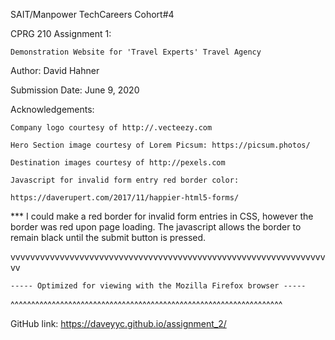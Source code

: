 
SAIT/Manpower TechCareers Cohort#4 

CPRG 210 Assignment 1: 

    Demonstration Website for 'Travel Experts' Travel Agency

Author: David Hahner

Submission Date: June 9, 2020

Acknowledgements:

    Company logo courtesy of http://.vecteezy.com

    Hero Section image courtesy of Lorem Picsum: https://picsum.photos/

    Destination images courtesy of http://pexels.com

    Javascript for invalid form entry red border color:

    https://daverupert.com/2017/11/happier-html5-forms/

*** I could make a red border for invalid form entries in CSS, however the border was red upon page loading. 
The javascript allows the border to remain black until the submit button is pressed. 


vvvvvvvvvvvvvvvvvvvvvvvvvvvvvvvvvvvvvvvvvvvvvvvvvvvvvvvvvvvvvvvvvv
~~~~~~~~~~~~~~~~~~~~~~~~~~~~~~~~~~~~~~~~~~~~~~~~~~~~~~~~~~~~~~~~~~
----- Optimized for viewing with the Mozilla Firefox browser -----
~~~~~~~~~~~~~~~~~~~~~~~~~~~~~~~~~~~~~~~~~~~~~~~~~~~~~~~~~~~~~~~~~~
^^^^^^^^^^^^^^^^^^^^^^^^^^^^^^^^^^^^^^^^^^^^^^^^^^^^^^^^^^^^^^^^^^

GitHub link:
https://daveyyc.github.io/assignment_2/

    
      
